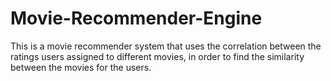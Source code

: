 # Movie-Recommender-Engine

This is a movie recommender system that uses the correlation between the ratings users assigned to different movies, in order to find the similarity between the movies for the users.
